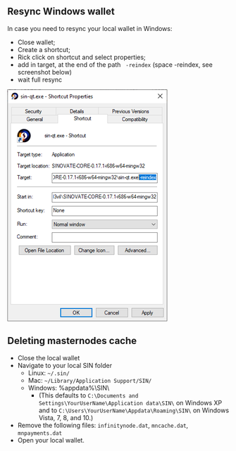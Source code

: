 ## Resync Windows wallet
In case you need to resync your local wallet in Windows:
* Close wallet;
* Create a shortcut;
* Rick click on shortcut and select properties;
* add in target, at the end of the path ` -reindex` (space -reindex, see screenshot below)
* wait full resync

![](assets/img/misc/win_wallet_reindex.png)

## Deleting masternodes cache
* Close the local wallet
* Navigate to your local SIN folder
	* Linux: `~/.sin/`
	* Mac: `~/Library/Application Support/SIN/`
	* Windows: %appdata%\SIN\
		* (This defaults to `C:\Documents and Settings\YourUserName\Application data\SIN\` on Windows XP and to `C:\Users\YourUserName\Appdata\Roaming\SIN\` on Windows Vista, 7, 8, and 10.)
* Remove the following files: `infinitynode.dat`, `mncache.dat`, `mnpayments.dat`
* Open your local wallet.
